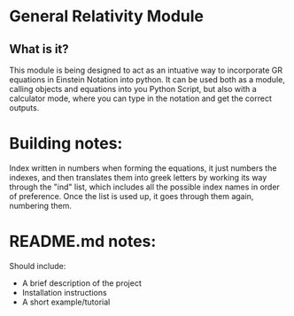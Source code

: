 # General Relativity Module

## What is it?
This module is being designed to act as an intuative way to incorporate GR equations in Einstein Notation into python. It can be used both as a module, calling objects and equations into you Python Script, but also with a calculator mode, where you can type in the notation and get the correct outputs.



# Building notes:

Index written in numbers when forming the equations, it just numbers the indexes, and then translates them into greek letters by working its way through the "ind" list, which includes all the possible index names in order of preference. Once the list is used up, it goes through them again, numbering them.


# README.md notes:
Should include:
- A brief description of the project
- Installation instructions
- A short example/tutorial


